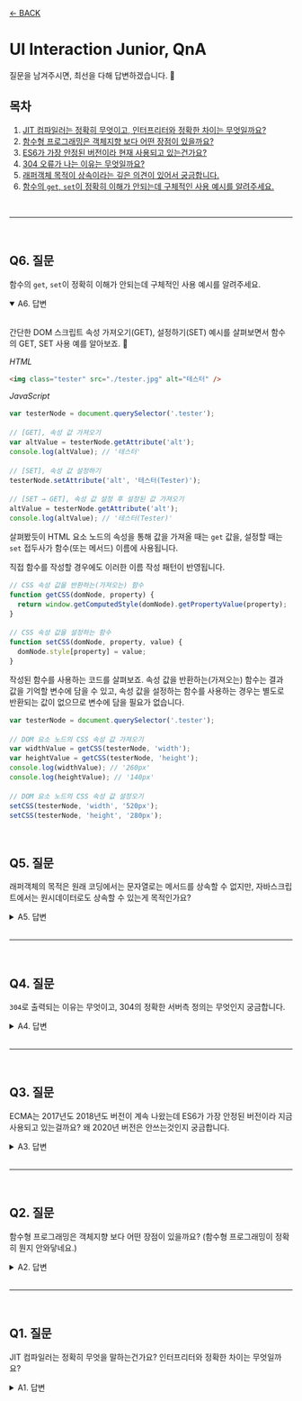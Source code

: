 [← BACK](../README.md)

# UI Interaction Junior, QnA

질문을 남겨주시면, 최선을 다해 답변하겠습니다. 🐧

## 목차

1. [JIT 컴파일러는 정확히 무엇이고, 인터프리터와 정확한 차이는 무엇일까요?](#q1-질문)
1. [함수형 프로그래밍은 객체지향 보다 어떤 장점이 있을까요?](#q2-질문)
1. [ES6가 가장 안정된 버전이라 현재 사용되고 있는건가요?](#q3-질문)
1. [304 오류가 나는 이유는 무엇일까요?](#q4-질문)
1. [래퍼객체 목적이 상속이라는 깊은 의견이 있어서 궁금합니다.](#q5-질문)
1. [함수의 `get`, `set`이 정확히 이해가 안되는데 구체적인 사용 예시를 알려주세요.](#q6-질문)


<br />

---

<br />

## Q6. 질문

함수의 `get`, `set`이 정확히 이해가 안되는데 구체적인 사용 예시를 알려주세요.

<details open>
  <summary>A6. 답변</summary>
  <br/>

  간단한 DOM 스크립트 속성 가져오기(GET), 설정하기(SET) 예시를 살펴보면서
  함수의 GET, SET 사용 예를 알아보죠. 🐧

  *HTML*

  ```html
  <img class="tester" src="./tester.jpg" alt="테스터" />
  ```
  
  *JavaScript*
  
  ```js
  var testerNode = document.querySelector('.tester');

  // [GET], 속성 값 가져오기
  var altValue = testerNode.getAttribute('alt');
  console.log(altValue); // '테스터'

  // [SET], 속성 값 설정하기
  testerNode.setAttribute('alt', '테스터(Tester)');

  // [SET → GET], 속성 값 설정 후 설정된 값 가져오기
  altValue = testerNode.getAttribute('alt');
  console.log(altValue); // '테스터(Tester)'
  ```

  살펴봤듯이 HTML 요소 노드의 속성을 통해 값을 가져올 때는 `get` 값을, 
  설정할 때는 `set` 접두사가 함수(또는 메서드) 이름에 사용됩니다.

  직접 함수를 작성할 경우에도 이러한 이름 작성 패턴이 반영됩니다.

  ```js
  // CSS 속성 값을 반환하는(가져오는) 함수
  function getCSS(domNode, property) {
    return window.getComputedStyle(domNode).getPropertyValue(property);
  }

  // CSS 속성 값을 설정하는 함수
  function setCSS(domNode, property, value) {
    domNode.style[property] = value;
  }
  ```

  작성된 함수를 사용하는 코드를 살펴보죠. 속성 값을 반환하는(가져오는) 함수는 결과 값을 기억할 변수에 담을 수 있고,
  속성 값을 설정하는 함수를 사용하는 경우는 별도로 반환되는 값이 없으므로 변수에 담을 필요가 없습니다.

  ```js
  var testerNode = document.querySelector('.tester');

  // DOM 요소 노드의 CSS 속성 값 가져오기
  var widthValue = getCSS(testerNode, 'width');
  var heightValue = getCSS(testerNode, 'height');
  console.log(widthValue); // '260px'
  console.log(heightValue); // '140px'

  // DOM 요소 노드의 CSS 속성 값 설정오기
  setCSS(testerNode, 'width', '520px');
  setCSS(testerNode, 'height', '280px');
  ```
</details>

<br/>

## Q5. 질문

래퍼객체의 목적은 원래 코딩에서는 문자열로는 메서드를 상속할 수 없지만, 자바스크립트에서는 원시데이터로도 상속할 수 있는게 목적인가요?

<details>
  <summary>A5. 답변</summary>
  <br/>

  ### 질문 리마인드

  래퍼객체 목적이 상속이라는 깊은 의견이 있어서 궁금합니다.
  래퍼객체의 목적은 원래 코딩에서는 문자열로는 메서드를 상속할 수 없지만, 자바스크립트에서는 원시데이터로도 상속할 수 있는게 목적인가요?

  ### 질문 해석 후 답변

  질문이 "래퍼 객체의 사용 목적이 상속인가?"라고 이해하고 답변드립니다.

  결론부터 이야기 하면 "상속"이 목적이 아닙니다. 굳이 비유하자면 "사용자 편의를 위해 눈에 보이지 않게 작동되는 수단"일 것입니다.

  말보다는 예시가 이해하는데 도움이 되겠죠. JavaScript에서 래퍼(Wrapper) 객체를 제공하지 않을 경우, 두 수의 소수점을 제거하고 
  합을 구하는 프로그램을 작성하려면 다음과 같이 작성해야 합니다.

  ```js 
  // Number 객체 생성
  var number1Object = new Number(9.12);
  // 생성된 Number 객체의 원시 값 추출
  var primitiveValueOfNumber1Object = number1Object.valueOf();
  // 원시 값 출력
  console.log(primitiveValueOfNumber1Object); // 9.12 출력
  // 값에서 소수점 제거 (숫자 → 문자로 형 변환 됨)
  console.log(primitiveValueOfNumber1Object.toFixed(0)); // "9" 출력
  // 문자 → 숫자로 형 변경 (사칙 연산을 수행하기 위한 목적)
  number1Object = Number(primitiveValueOfNumber1Object.toFixed(0)); // 9 출력

  // Number 객체 생성
  var number2Object = new Number(10.45);
  // 생성된 Number 객체의 원시 값 추출
  var primitiveValueOfNumber2Object = number2Object.valueOf();
  // 원시 값 출력
  console.log(primitiveValueOfNumber2Object); // 10.45 출력
  // 값에서 소수점 제거 (숫자 → 문자로 형 변환 됨)
  console.log(primitiveValueOfNumber2Object.toFixed(0)); // "10" 출력
  // 문자 → 숫자로 형 변경 (사칙 연산을 수행하기 위한 목적)
  number2Object = Number(primitiveValueOfNumber2Object.toFixed(0)); // 10 출력

  // -------------------------------------------------------------------------

  // 숫자 원시 값 합산
  var resultSumNumbers = number1Object + number2Object;
  // 두 수의 합으로 연산된 결과 값 출력
  console.log(resultSumNumbers); // 19 출력
  ```

  보다시피 단지 두 수의 소수점을 절삭하고 합을 구하고 싶을 뿐인데... 코드가 매우 복잡합니다.
  그럼 이어서 래퍼 객체가 제공될 경우 위의 프로그램 작성 코드가 어떻게 바뀌는지 비교해봅시다. 어떤가요? 비교적 코드가 상당히 간결해졌죠.

  ```js
  var resultSumNumbers = Number(9.12.toFixed(0)) + Number(10.45.toFixed(0))
  // 두 수의 합으로 연산된 결과 값 출력
  console.log(resultSumNumbers); // 19 출력
  ```

  코드를 자세히 뜯어볼까요? 먼저 아래 코드를 살펴봅시다.

  ```js
  9.12.toFixed(0)
  ```

  `9.12`는 숫자 값입니다. 객체가 아니죠. 그러므로 `.toFixed()` 메서드를 소유할 수 없습니다.
  왜냐고요? **객체가 아니니까요.** <u>멤버(members)인 속성 또는 메서드를 소유하려면 객체여야 합니다.</u>
  하지만 숫자 값은 원시 값일 뿐, 객체가 아니기에 `.toFixed()`를 가질 수도 사용할 수도 없습니다.
  그러므로 메서드를 사용하려면 숫자 값이 아닌, Number 객체가 필요합니다.

  ```js
  var number1Object = new Number(9.12); // Number 객체 생성
  number1Object = number1Object.valueOf().toFixed(0); // Number 객체의 메서드 활용
  ```

  앞서 작성된 코드의 결과 값 유형은 문자(String) 입니다. 문자인 경우 사칙연산이 안되므로
  문자 유형을 숫자 유형으로 변경해야 합니다. 래퍼 객체가 제공될 경우, 아래와 같이 코드 구문이 간결하게 작성됩니다.

  ```js
  Number(9.12.toFixed(0))
  ``` 

  반면, 래퍼 객체가 제공되지 않을 경우는 아래와 같이 코드가 장황하고 복잡해집니다.

  ```js
  var number1Object = new Number(9.12); // Number 객체 생성
  number1Object = Number(number1Object.valueOf().toFixed(0)); // Number 객체의 메서드 활용
  ```

  ### 정리

  답변 글에서 "사용자 편의를 위해 눈에 보이지 않게 작동되는 수단"으로 래퍼 객체가 활용된다고 짚어드렸습니다.
  예제로 다룬 코드를 비교해서 체험했듯이 JavaScript에서 Number, String, Boolean 래퍼 객체를 제공하기에
  값임에도 객체인 것처럼 메서드를 사용할 수 있어 코드를 손쉽게 작성이 가능한 것입니다.

  **원시 값은 값일 뿐이고 객체가 아니므로 객체가 가지는 메서드를 사용할 수 없지만, 래퍼 객체를 제공함으로 메서드를 사용할 수 있게 한다.**

  ```js
  var numWrapper = 9;      // new Number(9)를 통해 생성된 객체인 것처럼 래핑
  var strWrapper = "9px";  // new String('9px')을 통해 생성된 객체인 것처럼 래핑
  var booWrapper = false; // new Boolean(false)를 통해 생성된 객체인 것처럼 래핑

  // 마치 객체인 것처럼 메서드를 사용할 수 있음
  numWrapper.toPrecision(2); // "9.0"
  strWrapper.indexOf('p');   // 1
  booWrapper.toString();     // 'false'
  ```
  
</details>

<br />

---

<br />

## Q4. 질문


`304`로 출력되는 이유는 무엇이고, 304의 정확한 서버측 정의는 무엇인지 궁금합니다.

<details>
  <summary>A4. 답변</summary>
  <br/>

  <img src='../TIL/재완/img/304오류.png' alt />
  <br/>
  <br/>

  HTTP 상태 코드 `304`는 "리소스가 수정되지 않았음(Not Modified)". 즉, **서버에 다시 리소스를 요청할 필요가 없는 상태**임을 나타냅니다.

  이 말이 가지는 의미는 사용자가 처음 사이트에 방문했을 때는 HTML, CSS, JavaScript 파일과 이미지 파일 등을 서버에 요청해 모두 다운로드 받아야 하지만,
  다시 사용자가 사이트에 방문할 때는 자동 캐시(브라우저에서 다운로드 받은 리소스를 기억하는 것을 말함)된 리소스를 서버에 다시 요청하지 않습니다.
  이미 받은 리소스를 다시 요청하는 것은 낭비이고 불필요한 일이기 때문입니다.

  하지만, 서버의 파일이 업데이트(수정)되면 변경된 파일을 다시 다운로드 받아 사용자가 이용하는 사이트에 반영해야 합니다. 즉, **사용자 브라우저에
  캐시된 리소스와 서버의 리소스가 동일한 경우 Not Modified 상태인 것이고 불필요하게 리소스를 서버에 다시 요청하지 않는 것**이라고 이해하시면
  좋을 것 같습니다.
  
  > 참고: [304 Not Modified, [MDN]](https://developer.mozilla.org/ko/docs/Web/HTTP/Status/304)

  *답변 끝*

  ---

  *질문 내용 이동 됨*

  구글링 해보면 `modified`라고 나오는데 직관적으로 안와닿습니다 :)

  ### [304 Not Modified] - 구글링 검색결과 

  #### 2.1 Conditional GET Request

  HTTP Get 의 특별한 타입으로 요청 메시지에 다음 필드가 있다면 HTTP Conditional Get 으로 변경한다.

  ```
  If-Modified-Since
  If-Unmodified-Since
  If-Match
  If-None-Match
  If-Range header fields
  ```

  > ※ 대부분의 브라우저는 HTTP conditional request를 사용하여 자동 캐시 기능을 지원한다.

  #### 2.2 304 응답

  클라이언트가 조건부 GET 요청을 실행하고 접근이 허용되었지만 문서가 수정되지 않았다면, 서버는 304 상태코드로 응답한다. 304 응답은 메시지-바디 를 절대 포함하면 안된다. 그래서 이것은 항상 헤더 필드후에 처음 공백라인으로 종료된다.

  > If the client has performed a conditional GET request and access is allowed, but the document has not been modified, the server SHOULD respond with this status code. The 304 response MUST NOT contain a message-body, and thus is always terminated by the first empty line after the header fields.

  만약 304 응답이 현재 캐시되지 않은 엔티티를 지시하면, 캐쉬는 반드시 이 응답을 무시하고 조건없는 요청을 반복해야 한다.

  > If a 304 response indicates an entity not currently cached, then the cache MUST disregard the response and repeat the request without the conditional.
</details>

<br/>

---

<br/>

## Q3. 질문

ECMA는 2017년도 2018년도 버전이 계속 나왔는데 ES6가 가장 안정된 버전이라 지금 사용되고 있는걸까요? 왜 2020년 버전은 안쓰는것인지 궁금합니다.

<details>
  <summary>A3. 답변</summary>
  <br/>

  JavaScript 즉,  [ECMAScript](https://www.ecma-international.org/publications/standards/Ecma-262.htm)는 웹 표준 스크립트 명칭입니다. 
  1997년 초판 발행 이후, 2015년에 6판이 발행되면서 클래스, 모듈과 같은 새로운 문법이 추가되었습니다. 그 후 매년 새로운 문법이 조금씩 추가되어 발행되고 있습니다.

  - 1997.06 초판
  - 1998.06 2판
  - 1999.06 3판
  - 1999.06 중단
  - 2009.06 5판
  - 2011.06 5.1판
  - 2015.06 6판 (클래스, 모듈 문법 추가)
  - 2016.06 7판
  - 2017.06 8판 (`async`/`await` 추가)
  - 2018.06 9판 
  - 2019.06 10판 
  - 2020.06 11판 

  질문은 "왜 2020년 버전은 안쓰는가?" 인데, 웹 환경의 특성상 새로 등장한 기술을 바로 사용할 수 없습니다.
  다양한 플랫폼, 브라우저 환경에서 새로운 기술을 지원해야만 쓸 수 있기 때문입니다. 그러니 2020년에 등장한 새 기술을 바로 사용하지 못하는 거죠. 안 하는게 아니라.

  그리고 2015년에 등장한 ES6가 안정적이라서 사용되는 것이 아니고, 새 기술을 구형 브라우저에서 해석되도록 구 기술로 변환(컴파일)해주는 도구가 있기 때문에 사용하는 겁니다.
  예를 들어 Babel 또는 TypeScript 를 사용할 경우 ES6-9 기술을 사용해 (ES5) 코드로 변환해 오래된 브라우저에서도 호환될 수 있도록 만들어 주기 때문입니다.
  이런 도구를 사용할 수 없는 환경에서는 ES6를 사용할 수 없습니다.

  ES6, ES7, ES8 등의 새로운 기술이 사용되는 Front-End 개발 환경은 React나 Vue 같은 프레임워크를 사용할 경우입니다. 일반적인 jQuery를 사용하는 개발 환경에서는
  ES6가 사용되지 않습니다. 프레임워크와 달리 직접 모듈 번들러와 컴파일러 개발 환경을 구축해야 하기 때문입니다. 결론은 개발 환경에 따라 새로운 ECMAScript를 사용할 수도 있고
  아닐 수도 있습니다.  
</details>

<br />

---

<br />

## Q2. 질문

함수형 프로그래밍은 객체지향 보다 어떤 장점이 있을까요? (함수형 프로그래밍이 정확히 뭔지 안와닿네요.)

<details>
  <summary>A2. 답변</summary>
  <br/>
  
  해당 질문은 주니어 레벨의 질문은 아니네요. ^^; 그래도 답변 드립니다.

  함수형 프로그래밍과 객체 지향 프로그래밍 모두 프로그래밍 방식을 말합니다. 
  어떤 방식이 낫다, 아니다의 관점으로 접근하기 보다는 상황에 따라 방식을 선택해 사용할 수 있다고 생각해보세요.
  예를 들어 목적지에 가기 위해 이용 가능한 교통 수단이 어떤 상황에서는 버스일 것이고, 다른 상황에서는 지하철일 수 있으니까요.
  간단하게 동일한 처리를 하는 각 프로그래밍 방식을 비교해보도록 하죠.

  ### 함수형 프로그래밍

  재사용 할 함수를 선언합니다.

  ```js
  // 함수 

  function getNode(selector, context = document) {
    return context.querySelector(selector);
  }

  function css(domNode, prop, value) {
    if (!value) {
      return window.getComputedStyle(domNode).getPropertyValue(prop);
    } else {
      domNode.style[prop] = value;
    }
    return domNode;
  }
  ```

  선언된 함수를 실행해 처리합니다.

  ```js
  const appNode = getNode('.app');
  const appHeaderNode = getNode('.appHeader', appNode);
  css(appHeaderNode, 'margin', '10vw 0');
  css(appHeaderNode, 'padding', '20px');
  ```

  또는 변수 참조 없이 아래와 같이 인라인으로 작성할 수도 있습니다.

  ```js
  css(css(getNode('.appHeader', getNode('.app')), 'margin', '10vw 0'), 'padding', '20px');
  ```

  ### 객체 지향 프로그래밍

  재사용 할 클래스를 선언합니다.

  ```js
  // 클래스

  class DomUtils {
    
    constructor(selector, context) {
      this.domNode = DomUtils.getNode(selector, context);
    }
    
    static getNode(selector, context = document) {
      if (typeof context === 'string') {
        context = DomUtils.getNode(context);
      }
      return context.querySelector(selector);
    }

    css(prop, value) {
      const {domNode} = this;

      if (!value) {
        return window.getComputedStyle(domNode).getPropertyValue(prop);
      } else {
        domNode.style[prop] = value;
      }
      return this;
    }

  }
  ```

  클래스를 사용해 새로운 객체를 생성한 다음 객체의 메서드를 활용해 처리합니다.

  ```js
  var appHeader = new DomUtils('.appHeader', '.app');

  appHeader
    .css('margin', '10vw 0')
    .css('padding', '20px');
  ```
</details>

<br />

---

<br />

## Q1. 질문

JIT 컴파일러는 정확히 무엇을 말하는건가요? 인터프리터와 정확한 차이는 무엇일까요?

<details>
  <summary>A1. 답변</summary>
  <br/>
  컴퓨터 프로그램을 만드는 전통적인 2가지 방법은 인터프리트 방식과 컴파일(정적) 방식이 있습니다.
  이 중 인터프리트 방식은 JavaScript가 동작하는 것처럼 프로그래밍 언어를 브라우저의 JavaScript 엔진이 실시간으로 해석하여
  기계어 코드를 실행합니다. 반면 컴파일(정적) 방식은 JAVA가 동작하는 것처럼 애플리케이션 실행 전에 코드를 기계어로 번역해둔 상태입니다.
  <br/>
  <br/>

  컴퓨터 프로그램 방식 | 설명
  --- | ---
  인터프리트(like 통역) | JavaScript가 작동하는 방식 (실시간 해석이 필요해 상대적으로 느림)
  컴파일(like 번역) | JAVA가 작동하는 방식 (이미 해석된 코드를 실행하므로 인터프리트에 비해 빠름)

  반면 JIT(just-in-time) 컴파일은 **프로그램을 실제 실행하는 시점에 기계어로 번역하는 컴파일 기법** 입니다.
  JIT 컴파일러는 앞서 다룬 인터프리트, 컴파일(정적) 2가지 방식을 혼합한 방식으로 생각할 수 있는데, 실행 시점에서 
  인터프리트 방식으로 기계어 코드를 생성한 후 그 코드를 캐싱합니다. 캐싱하는 이유는 동일한 함수가 여러 번 호출 때 
  매번 기계어 코드를 생성하는 것을 방지하기 위함입니다.

  컴퓨터 프로그램 방식 | 설명
  --- | ---
  JIT 컴파일 | 인터프리트 방식 + 컴파일(정적) 방식 혼합
</details>